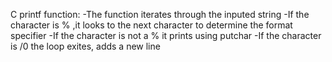 C printf function:
-The function iterates through the inputed string
-If the character is % ,it looks to the next character
to determine the format specifier
-If the character is not a % it prints using putchar
-If the character is /0 the loop exites, adds a new line
